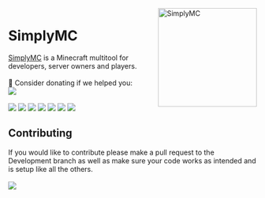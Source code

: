 <img width="200" src="https://www.pngkit.com/png/full/156-1563098_command-block-old-texture-minecraft-command-block-png.png" alt="SimplyMC" align="right">
<h1>SimplyMC</h1>
<a href="https://www.simplymc.art/">SimplyMC</a> is a Minecraft multitool for developers, server owners and players.
<br><br>
💖 Consider donating if we helped you:<br>
<a href="https://ko-fi.com/N4N550HUP"> <img src="https://ko-fi.com/img/githubbutton_sm.svg"></a>
<br><br>
<a href="https://discord.akiradev.xyz/"> <img src="https://img.shields.io/discord/740705740221841450"></a>
<a href="#"> <img src="https://img.shields.io/github/last-commit/AkiraDevelopment/SimplyMC"></a>
<a href="#"> <img src="https://img.shields.io/github/contributors/AkiraDevelopment/SimplyMC"></a>
<a href="#"> <img src="https://img.shields.io/github/languages/code-size/AkiraDevelopment/SimplyMC"></a>
<a href="#"> <img src="https://img.shields.io/github/watchers/AkiraDevelopment/SimplyMC"></a>
<a href="#"> <img src="https://img.shields.io/github/stars/AkiraDevelopment/SimplyMC"></a>
<a href="#"> <img src="https://img.shields.io/github/forks/AkiraDevelopment/SimplyMC"></a>

<h2>Contributing</h2>
If you would like to contribute please make a pull request to the Development branch as well as make sure your code works as intended and is setup like all the others.
<br><br>
<img src="https://estruyf-github.azurewebsites.net/api/VisitorHit?user=oli-idk&repo=SimplyMC&countColor=%237B1E7A"/>
